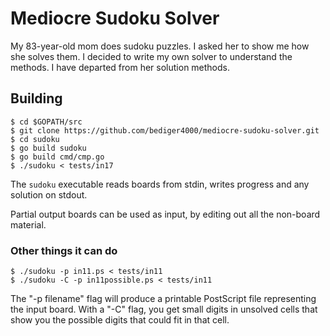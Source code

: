 # Mediocre Sudoku Solver

My 83-year-old mom does sudoku puzzles.
I asked her to show me how she solves them.
I decided to write my own solver to understand the methods.
I have departed from her solution methods.

## Building

    $ cd $GOPATH/src
    $ git clone https://github.com/bediger4000/mediocre-sudoku-solver.git
    $ cd sudoku
    $ go build sudoku
    $ go build cmd/cmp.go
    $ ./sudoku < tests/in17

The `sudoku` executable reads boards from stdin,
writes progress and any solution on stdout.

Partial output boards can be used as input,
by editing out all the non-board material.

### Other things it can do

    $ ./sudoku -p in11.ps < tests/in11
    $ ./sudoku -C -p in11possible.ps < tests/in11

The "-p filename" flag will produce a printable PostScript file
representing the input board.
With a "-C" flag, you get small digits in unsolved cells that show you
the possible digits that could fit in that cell.

